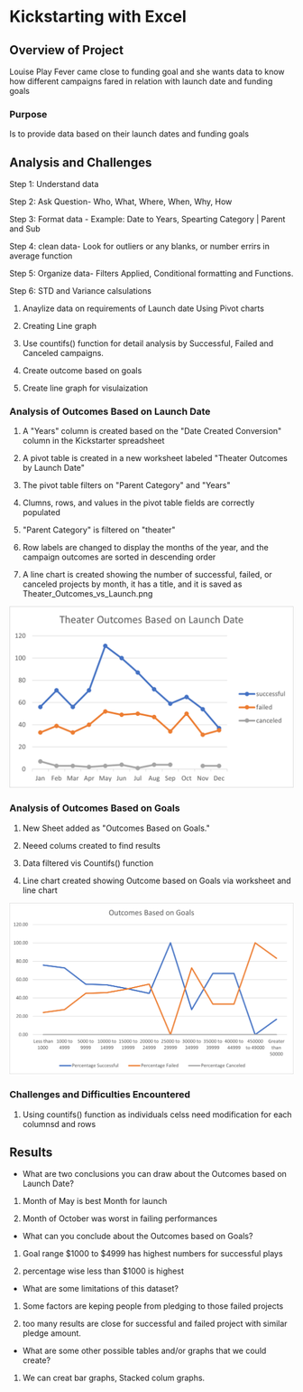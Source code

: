 # Kickstarting with Excel

## Overview of Project

Louise Play Fever came close to funding goal and she wants data to know how different campaigns fared in relation with launch date and funding goals

### Purpose

Is to provide data based on their launch dates and funding goals

## Analysis and Challenges
Step 1: Understand data

Step 2: Ask Question- Who, What, Where, When, Why, How

Step 3: Format data - Example: Date to Years, Spearting Category | Parent and Sub 

Step 4: clean data- Look for outliers or any blanks, or number errirs in average function

Step 5: Organize data- Filters Applied, Conditional formatting  and Functions.

Step 6: STD and Variance calsulations

1. Anaylize data on requirements of Launch date Using Pivot charts

2. Creating Line graph

3. Use countifs() function for detail analysis by Successful, Failed and Canceled campaigns.

4. Create outcome based on goals

5. Create line graph for visulaization


### Analysis of Outcomes Based on Launch Date

1. A "Years" column is created based on the "Date Created Conversion" column in the Kickstarter spreadsheet 

2. A pivot table is created in a new worksheet labeled "Theater Outcomes by Launch Date"

3. The pivot table filters on "Parent Category" and "Years"

4. Clumns, rows, and values in the pivot table fields are correctly populated

5. "Parent Category" is filtered on "theater" 

6. Row labels are changed to display the months of the year, and the campaign outcomes are sorted in descending order

7. A line chart is created showing the number of successful, failed, or canceled projects by month, it has a title, and it is saved as Theater_Outcomes_vs_Launch.png

![outcome_launchdate](resources/Theater_Outcomes_vs_Launch.png)

### Analysis of Outcomes Based on Goals

1. New Sheet added as "Outcomes Based on Goals."

2. Neeed colums created to find results

3. Data filtered vis Countifs() function

4. Line chart created showing Outcome based on Goals  via worksheet and line chart

![outcomes_based_on_goals](resources/Outcomes_vs_Goals.png)

### Challenges and Difficulties Encountered

 1. Using countifs() function as individuals celss need modification for each columnsd and rows

## Results

- What are two conclusions you can draw about the Outcomes based on Launch Date?

1. Month of May is best Month for launch

2. Month of October was worst in failing performances

- What can you conclude about the Outcomes based on Goals?

1. Goal range $1000 to $4999 has highest numbers for successful plays

2. percentage wise less than $1000 is highest

- What are some limitations of this dataset?

1. Some factors are keping people from pledging to those failed projects

2. too many results are close for successful and failed project with similar pledge amount.

- What are some other possible tables and/or graphs that we could create?

1. We can creat bar graphs, Stacked colum graphs.
